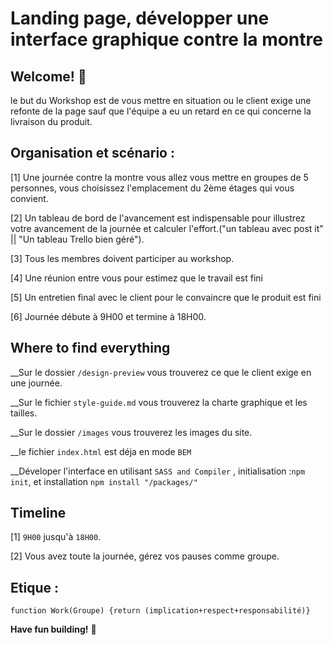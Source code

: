 # Landing page, développer une interface graphique contre la montre 

## Welcome! 👋

le but du Workshop est de vous mettre en situation ou le client exige une refonte de la page sauf que l'équipe a eu un retard en ce qui concerne la livraison du produit. 

## Organisation et scénario  : 

[1] Une journée contre la montre vous allez vous mettre en groupes de 5 personnes, vous choisissez l'emplacement du 2ème étages qui vous convient.

[2] Un tableau de bord de l'avancement est indispensable pour illustrez votre avancement de la journée et calculer l'effort.("un tableau avec post it" || "Un tableau Trello bien géré").

[3] Tous les membres doivent participer au workshop.

[4] Une réunion entre vous pour estimez que le travail est fini 

[5] Un entretien final avec le client pour le convaincre que le produit est fini

[6] Journée débute à 9H00 et termine à 18H00. 

## Where to find everything

 __Sur le dossier `/design-preview` vous trouverez ce que le client exige en une journée.

 __Sur le fichier `style-guide.md` vous trouverez la charte graphique et les tailles.

 __Sur le dossier `/images` vous trouverez les images du site.

 __le fichier  `index.html` est déja en mode `BEM`

 __Déveloper l'interface en utilisant `SASS and Compiler` , initialisation :`npm init`, et installation `npm install "/packages/"`


 ## Timeline 

[1] `9H00` jusqu'à `18H00`.

[2] Vous avez toute la journée, gérez vos pauses comme groupe.


## Etique : 

`function Work(Groupe) {return (implication+respect+responsabilité)}`


**Have fun building!** 🚀



